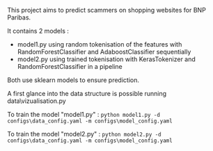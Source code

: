 This project aims to predict scammers on shopping websites for BNP Paribas. 

It contains 2 models : 
- model1.py using random tokenisation of the features with RandomForestClassifier and AdaboostClassifier sequentially
- model2.py using trained tokenisation with KerasTokenizer and RandomForestClassifier in a pipeline

Both use sklearn models to ensure prediction. 

A first glance into the data structure is possible running data\vizualisation.py

To train the model "model1.py" : 
```python model1.py -d configs\data_config.yaml -m configs\model_config.yaml```

To train the model "model2.py" : 
```python model2.py -d configs\data_config.yaml -m configs\model_config.yaml```